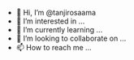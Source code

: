 - 👋 Hi, I’m @tanjirosaama
- 👀 I’m interested in ...
- 🌱 I’m currently learning ...
- 💞️ I’m looking to collaborate on ...
- 📫 How to reach me ...

<!---
tanjirosaama/tanjirosaama is a ✨ special ✨ repository because its `README.md` (this file) appears on your GitHub profile.
You can click the Preview link to take a look at your changes.
--->
